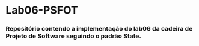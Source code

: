 # Lab06-PSFOT
### Repositório contendo a implementação do lab06 da cadeira de Projeto de Software seguindo o padrão State.
